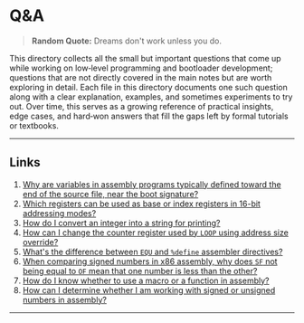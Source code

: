 # Q&A

> **Random Quote:** Dreams don't work unless you do.

This directory collects all the small but important questions that come up while working on low‑level programming and bootloader development; questions that are not directly covered in the main notes but are worth exploring in detail. Each file in this directory documents one such question along with a clear explanation, examples, and sometimes experiments to try out. Over time, this serves as a growing reference of practical insights, edge cases, and hard‑won answers that fill the gaps left by formal tutorials or textbooks.

---

## Links

1. [Why are variables in assembly programs typically defined toward the end of the source file, near the boot signature?](01_why_variables_are_at_the_bottom.md)
2. [Which registers can be used as base or index registers in 16-bit addressing modes?](02_which_registers_are_valid_for_memory_addressing.md)
3. [How do I convert an integer into a string for printing?](03_convert_integer_to_string.md)
4. [How can I change the counter register used by `LOOP` using address size override?](04_how_to_override_address_size.md)
5. [What's the difference between `EQU` and `%define` assembler directives?](05_equ_vs_%25define.md)
6. [When comparing signed numbers in x86 assembly, why does `SF` not being equal to `OF` mean that one number is less than the other?](06_sf_of_comparison_logic.md)
7. [How do I know whether to use a macro or a function in assembly?](07_macro_vs_function.md)
8. [How can I determine whether I am working with signed or unsigned numbers in assembly?](08_signed_and_unsigned_numbers.md)

---
